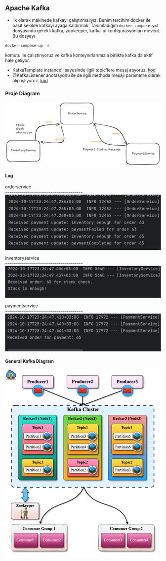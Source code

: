 ## Apache Kafka

- ilk olarak makinede kafkayı çalıştırmalıyız. Benim tercihim docker ile basit şekilde kafkayı ayağa kaldırmak.
Tanımladığım ```docker-compose.yml``` dosyasında gerekli kafka, zookeeper, kafka-ui konfigurasyonları mevcut. 
Bu dosyayı 
```bash
docker-compose up -d
```
komutu ile çalıştırıyoruz ve kafka konteynırlarımızla birlikte kafka da aktif hale geliyor.

- KafkaTemplate instance'ı sayesinde ilgili topic'lere mesaj atıyoruz. [kod](OrderService/src/main/java/com/example/OrderService/OrderController.java)
- @KafkaListener anotasyonu ile de ilgili methoda mesajı parametre olarak alıp işliyoruz. [kod](OrderService/src/main/java/com/example/OrderService/OrderListener.java)

### Proje Diagram
![diagraö](assets/Untitled-2024-05-04-1751.png)

#### Log
orderservice\
---------------------------------------\
![orderservice-log](assets/Ekran%20görüntüsü%202024-10-17%20232555.png)

inventoryservice\
---------------------------------------\
![inventoryservice-log](assets/Ekran%20görüntüsü%202024-10-17%20232602.png)

paymentservice\
---------------------------------------\
![paymentservice-log](assets/Ekran%20görüntüsü%202024-10-17%20232607.png)

#### General Kafka Diagram

![kafka](assets/kafka_architecture.png)